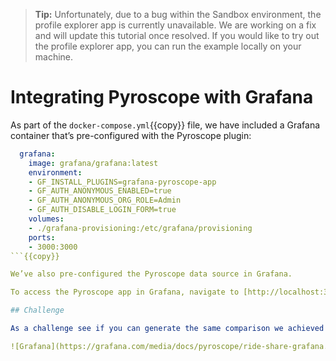 > **Tip:**
> Unfortunately, due to a bug within the Sandbox environment, the profile explorer app is currently unavailable. We are working on a fix and will update this tutorial once resolved. If you would like to try out the profile explorer app, you can run the example locally on your machine.

# Integrating Pyroscope with Grafana

As part of the `docker-compose.yml`{{copy}} file, we have included a Grafana container that’s pre-configured with the Pyroscope plugin:

```yaml
  grafana:
    image: grafana/grafana:latest
    environment:
    - GF_INSTALL_PLUGINS=grafana-pyroscope-app
    - GF_AUTH_ANONYMOUS_ENABLED=true
    - GF_AUTH_ANONYMOUS_ORG_ROLE=Admin
    - GF_AUTH_DISABLE_LOGIN_FORM=true
    volumes:
    - ./grafana-provisioning:/etc/grafana/provisioning
    ports:
    - 3000:3000
```{{copy}}

We’ve also pre-configured the Pyroscope data source in Grafana.

To access the Pyroscope app in Grafana, navigate to [http://localhost:3000/a/grafana-pyroscope-app]({{TRAFFIC_HOST1_3000}}/a/grafana-pyroscope-app).

## Challenge

As a challenge see if you can generate the same comparison we achieved in the Pyroscope UI within Grafana. It should look something like this:

![Grafana](https://grafana.com/media/docs/pyroscope/ride-share-grafana.png)
